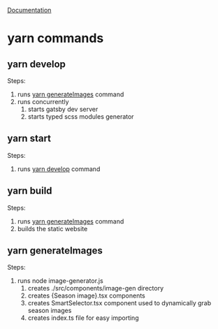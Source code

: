[Documentation](./docs/)

# yarn commands
## yarn develop
Steps:
1. runs [yarn generateImages](#yarn-generateimages) command 
2. runs concurrently
    1. starts gatsby dev server
    2. starts typed scss modules generator
## yarn start
Steps:
1. runs [yarn develop](#yarn-develop) command
## yarn build
Steps:
1. runs [yarn generateImages](#yarn-generateimages) command 
2. builds the static website
## yarn generateImages
Steps:
1. runs node image-generator.js
    1. creates ./src/components/image-gen directory
    2. creates {Season image}.tsx components
    3. creates SmartSelector.tsx component used to dynamically grab season images
    4. creates index.ts file for easy importing